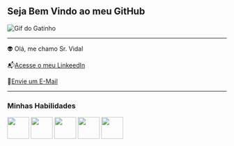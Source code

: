 ## Seja Bem Vindo ao meu GitHub

![Gif do Gatinho](https://pa1.aminoapps.com/6461/bce4acd5b7e15ca478b7b08b65e3f9815b57a68f_00.gif)

---------

👽 Olá, me chamo Sr. Vidal

📬[Acesse o meu LinkeedIn](https://www.linkedin.com/in/denis-vidal-6a8311230/)

📨[Envie um E-Mail](crfdenis0606@hotmail.com)

---------

### Minhas Habilidades

<img src="https://devicon-website.vercel.app/api/html5/original.svg" width="50px"></img>
<img src="https://devicon-website.vercel.app/api/css3/original.svg" width="50px"></img>
<img src="https://devicon-website.vercel.app/api/javascript/original.svg" width="50px"></img>
<img src="https://devicon-website.vercel.app/api/github/original-wordmark.svg?color=%23FFF0F0" width="50px"></img>
<img src="https://devicon-website.vercel.app/api/linux/original.svg" width="50px"></img>



